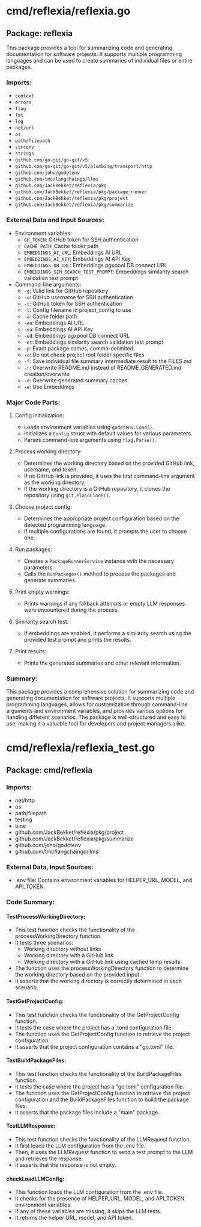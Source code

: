# cmd/reflexia/reflexia.go  
## Package: reflexia  
  
This package provides a tool for summarizing code and generating documentation for software projects. It supports multiple programming languages and can be used to create summaries of individual files or entire packages.  
  
### Imports:  
  
- `context`  
- `errors`  
- `flag`  
- `fmt`  
- `log`  
- `net/url`  
- `os`  
- `path/filepath`  
- `strconv`  
- `strings`  
- `github.com/go-git/go-git/v5`  
- `github.com/go-git/go-git/v5/plumbing/transport/http`  
- `github.com/joho/godotenv`  
- `github.com/tmc/langchaingo/llms`  
- `github.com/JackBekket/reflexia/pkg`  
- `github.com/JackBekket/reflexia/pkg/package_runner`  
- `github.com/JackBekket/reflexia/pkg/project`  
- `github.com/JackBekket/reflexia/pkg/summarize`  
  
### External Data and Input Sources:  
  
- Environment variables:  
    - `GH_TOKEN`: GitHub token for SSH authentication  
    - `CACHE_PATH`: Cache folder path  
    - `EMBEDDINGS_AI_URL`: Embeddings AI URL  
    - `EMBEDDINGS_AI_KEY`: Embeddings AI API Key  
    - `EMBEDDINGS_DB_URL`: Embeddings pgxpool DB connect URL  
    - `EMBEDDINGS_SIM_SEARCH_TEST_PROMPT`: Embeddings similarity search validation test prompt  
- Command-line arguments:  
    - `-g`: Valid link for GitHub repository  
    - `-u`: GitHub username for SSH authentication  
    - `-t`: GitHub token for SSH authentication  
    - `-l`: Config filename in project_config to use  
    - `-a`: Cache folder path  
    - `-eu`: Embeddings AI URL  
    - `-ea`: Embeddings AI API Key  
    - `-ed`: Embeddings pgxpool DB connect URL  
    - `-et`: Embeddings similarity search validation test prompt  
    - `-p`: Exact package names, comma-delimited  
    - `-c`: Do not check project root folder specific files  
    - `-f`: Save individual file summary intermediate result to the FILES.md  
    - `-r`: Overwrite README.md instead of README_GENERATED.md creation/overwrite  
    - `-d`: Overwrite generated summary caches  
    - `-e`: Use Embeddings  
  
### Major Code Parts:  
  
1. Config initialization:  
    - Loads environment variables using `godotenv.Load()`.  
    - Initializes a `Config` struct with default values for various parameters.  
    - Parses command-line arguments using `flag.Parse()`.  
  
2. Process working directory:  
    - Determines the working directory based on the provided GitHub link, username, and token.  
    - If no GitHub link is provided, it uses the first command-line argument as the working directory.  
    - If the working directory is a GitHub repository, it clones the repository using `git.PlainClone()`.  
  
3. Choose project config:  
    - Determines the appropriate project configuration based on the detected programming language.  
    - If multiple configurations are found, it prompts the user to choose one.  
  
4. Run packages:  
    - Creates a `PackageRunnerService` instance with the necessary parameters.  
    - Calls the `RunPackages()` method to process the packages and generate summaries.  
  
5. Print empty warnings:  
    - Prints warnings if any fallback attempts or empty LLM responses were encountered during the process.  
  
6. Similarity search test:  
    - If embeddings are enabled, it performs a similarity search using the provided test prompt and prints the results.  
  
7. Print results:  
    - Prints the generated summaries and other relevant information.  
  
### Summary:  
  
This package provides a comprehensive solution for summarizing code and generating documentation for software projects. It supports multiple programming languages, allows for customization through command-line arguments and environment variables, and provides various options for handling different scenarios. The package is well-structured and easy to use, making it a valuable tool for developers and project managers alike.  
  
# cmd/reflexia/reflexia_test.go  
## Package: cmd/reflexia  
  
### Imports:  
  
- net/http  
- os  
- path/filepath  
- testing  
- time  
- github.com/JackBekket/reflexia/pkg/project  
- github.com/JackBekket/reflexia/pkg/summarize  
- github.com/joho/godotenv  
- github.com/tmc/langchaingo/llms  
  
### External Data, Input Sources:  
  
- .env file: Contains environment variables for HELPER_URL, MODEL, and API_TOKEN.  
  
### Code Summary:  
  
#### TestProcessWorkingDirectory:  
  
- This test function checks the functionality of the processWorkingDirectory function.  
- It tests three scenarios:  
    - Working directory without links  
    - Working directory with a GitHub link  
    - Working directory with a GitHub link using cached temp results  
- The function uses the processWorkingDirectory function to determine the working directory based on the provided input.  
- It asserts that the working directory is correctly determined in each scenario.  
  
#### TestGetProjectConfig:  
  
- This test function checks the functionality of the GetProjectConfig function.  
- It tests the case where the project has a .toml configuration file.  
- The function uses the GetProjectConfig function to retrieve the project configuration.  
- It asserts that the project configuration contains a "go.toml" file.  
  
#### TestBuildPackageFiles:  
  
- This test function checks the functionality of the BuildPackageFiles function.  
- It tests the case where the project has a "go.toml" configuration file.  
- The function uses the GetProjectConfig function to retrieve the project configuration and the BuildPackageFiles function to build the package files.  
- It asserts that the package files include a "main" package.  
  
#### TestLLMResponse:  
  
- This test function checks the functionality of the LLMRequest function.  
- It first loads the LLM configuration from the .env file.  
- Then, it uses the LLMRequest function to send a test prompt to the LLM and retrieves the response.  
- It asserts that the response is not empty.  
  
#### checkLoadLLMConfig:  
  
- This function loads the LLM configuration from the .env file.  
- It checks for the presence of HELPER_URL, MODEL, and API_TOKEN environment variables.  
- If any of these variables are missing, it skips the LLM tests.  
- It returns the helper URL, model, and API token.  
  
  
  
